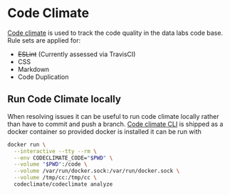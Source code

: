 # Code Climate

[Code climate](https://codeclimate.com/github/NERC-CEH/datalab) is used to track the code
quality in the data labs code base. Rule sets are applied for:

* ~~ESLint~~ (Currently assessed via TravisCI)
* CSS
* Markdown
* Code Duplication

## Run Code Climate locally

When resolving issues it can be useful to run code climate locally rather than have to
commit and push a branch. [Code climate CLI](https://github.com/codeclimate/codeclimate)
is shipped as a docker container so provided docker is installed it can be run with

```bash
docker run \
  --interactive --tty --rm \
  --env CODECLIMATE_CODE="$PWD" \
  --volume "$PWD":/code \
  --volume /var/run/docker.sock:/var/run/docker.sock \
  --volume /tmp/cc:/tmp/cc \
  codeclimate/codeclimate analyze
```
